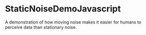 # StaticNoiseDemoJavascript

A demonstration of how moving noise makes it easier for humans to perceive data than stationary noise.
